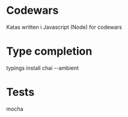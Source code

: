 # Codewars
Katas written i Javascript (Node) for codewars

# Type completion
typings install chai --ambient

# Tests
mocha